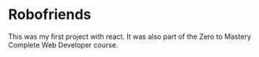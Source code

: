# Robofriends

This was my first project with react.  It was also part of the Zero to Mastery Complete Web Developer course.
